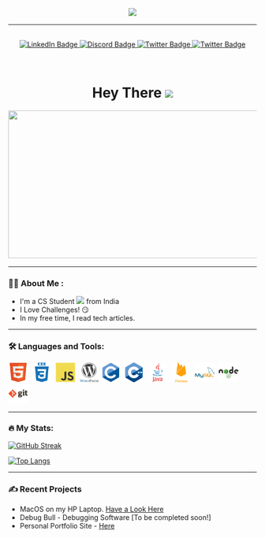 <div id="header" align="center">
  <img src="https://media.giphy.com/media/M9gbBd9nbDrOTu1Mqx/giphy.gif" width="100"/>
</div>

<hr>
<br>
<div id="badges" align="center">
  <a href="https://www.linkedin.com/in/prajwaldhage/">
    <img src="https://img.shields.io/badge/LinkedIn-blue?style=for-the-badge&logo=linkedin&logoColor=white" alt="LinkedIn Badge"/>
  </a>
  <a href="https://discordapp.com/users/prajwal.hub/">
    <img src="https://img.shields.io/badge/Discord-purple?style=for-the-badge&logo=discord&logoColor=white" alt="Discord Badge"/>
  </a>
  <a href="https://x.com/Prajwal_hub">
    <img src="https://img.shields.io/badge/Twitter-black?style=for-the-badge&logo=x&logoColor=white" alt="Twitter Badge"/>
    <a href="mailto:psdhage1@gmail.com">
    <img src="https://img.shields.io/badge/EMail-light?style=for-the-badge&logo=gmail&logoColor=white" alt="Twitter Badge"/>
  </a>
</div>
<br>
<img src="https://komarev.com/ghpvc/?username=prajwaldhage&style=flat-square&color=blue" alt="" align-"center"/>

<h1 align="center">
  Hey There
  <img src="https://media.giphy.com/media/hvRJCLFzcasrR4ia7z/giphy.gif" width="30px"/>
</h1>

<div align="center">
  <img src="https://media.giphy.com/media/dWesBcTLavkZuG35MI/giphy.gif" width="600" height="300"/>
</div>
</center>

---

### 👨‍💻 About Me :

- I'm a CS Student <img src="https://media.giphy.com/media/WUlplcMpOCEmTGBtBW/giphy.gif" width="30"> from India
- I Love Challenges! 😏
- In my free time, I read tech articles.

---
### 🛠 Languages and Tools:

<p align="center">

  <img src="https://github.com/devicons/devicon/blob/master/icons/html5/html5-original.svg" title="HTML5" alt="HTML" width="40" height="40"/>&nbsp;
  <img src="https://github.com/devicons/devicon/blob/master/icons/css3/css3-plain-wordmark.svg"  title="CSS3" alt="CSS" width="40" height="40"/>&nbsp;
  <img src="https://github.com/devicons/devicon/blob/master/icons/javascript/javascript-original.svg" title="JavaScript" alt="JavaScript" width="40" height="40"/>&nbsp;
  <img src="https://github.com/devicons/devicon/blob/master/icons/wordpress/wordpress-original.svg" title="Wordpress" alt="Wordpress" width="40" height="40"/>
  <img src="https://github.com/devicons/devicon/blob/master/icons/c/c-original.svg" title="C" alt="C" width="40" height="40"/>&nbsp;
  <img src="https://github.com/devicons/devicon/blob/master/icons/cplusplus/cplusplus-original.svg" title="C++" alt="C++" width="40" height="40"/>&nbsp;
  <img src="https://github.com/devicons/devicon/blob/master/icons/java/java-original-wordmark.svg" title="Java" alt="Java" width="40" height="40"/>&nbsp;
  <img src="https://github.com/devicons/devicon/blob/master/icons/firebase/firebase-plain-wordmark.svg" title="Firebase" alt="Firebase" width="40" height="40"/>&nbsp;
  <img src="https://github.com/devicons/devicon/blob/master/icons/mysql/mysql-original-wordmark.svg" title="MySQL"  alt="MySQL" width="40" height="40"/>&nbsp;
  <img src="https://github.com/devicons/devicon/blob/master/icons/nodejs/nodejs-original-wordmark.svg" title="NodeJS" alt="NodeJS" width="40" height="40"/>&nbsp;
  <img src="https://github.com/devicons/devicon/blob/master/icons/git/git-original-wordmark.svg" title="Git" alt="Git" width="40" height="40"/>
</p>

---

### 🔥 My Stats:
<p align="center">

[![GitHub Streak](http://github-readme-streak-stats.herokuapp.com?user=prajwaldhage&theme=dark&background=000000)](https://git.io/streak-stats)

[![Top Langs](https://github-readme-stats.vercel.app/api/top-langs/?username=prajwaldhage)](https://github.com/anuraghazra/github-readme-stats)

</p>

---

### ✍ Recent Projects

- MacOS on my HP Laptop. [Have a Look Here](https://github.com/prajwaldhage/Hackintosh-EFI)
- Debug Bull - Debugging Software [To be completed soon!]
- Personal Portfolio Site - [Here](https://prajwaldhage-portfolio.vercel.app/)
